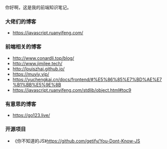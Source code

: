 你好啊，这是我的前端知识笔记。
### 大佬们的博客
- https://javascript.ruanyifeng.com/
### 前端相关的博客
- http://www.conardli.top/blog/
- http://www.jimilee.tech/
- http://louiszhai.github.io/
- https://muyiy.vip/
- https://yuchengkai.cn/docs/frontend/#%E5%86%85%E7%BD%AE%E7%B1%BB%E5%9E%8B
- https://javascript.ruanyifeng.com/stdlib/object.html#toc9

### 有意思的博客
- https://go123.live/

### 开源项目
- 《你不知道的JS》https://github.com/getify/You-Dont-Know-JS